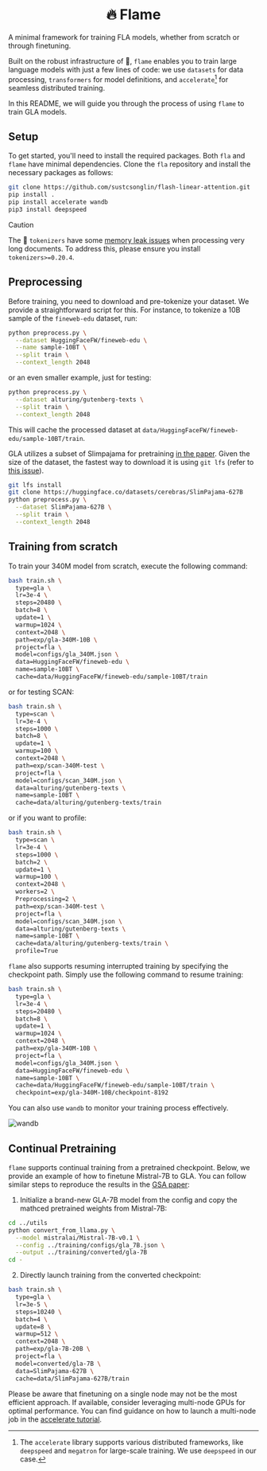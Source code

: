<div align="center">

# 🔥 Flame

</div>

A minimal framework for training FLA models, whether from scratch or through finetuning.

Built on the robust infrastructure of 🤗, `flame` enables you to train large language models with just a few lines of code:
we use `datasets` for data processing, `transformers` for model definitions, and `accelerate`[^1] for seamless distributed training.
 
In this README, we will guide you through the process of using `flame` to train GLA models.

## Setup

To get started, you'll need to install the required packages.
Both `fla` and `flame` have minimal dependencies.
Clone the `fla` repository and install the necessary packages as follows:

```bash
git clone https://github.com/sustcsonglin/flash-linear-attention.git
pip install . 
pip install accelerate wandb
pip3 install deepspeed
```

> [!CAUTION]
> The 🤗 `tokenizers` have some [memory leak issues](https://github.com/huggingface/tokenizers/issues/1539) when processing very long documents.
> To address this, please ensure you install `tokenizers>=0.20.4`.

## Preprocessing

Before training, you need to download and pre-tokenize your dataset. 
We provide a straightforward script for this. 
For instance, to tokenize a 10B sample of the `fineweb-edu` dataset, run:

```bash
python preprocess.py \
  --dataset HuggingFaceFW/fineweb-edu \
  --name sample-10BT \
  --split train \
  --context_length 2048
```
or an even smaller example, just for testing:
```bash
python preprocess.py \
  --dataset alturing/gutenberg-texts \
  --split train \
  --context_length 2048
```

This will cache the processed dataset at `data/HuggingFaceFW/fineweb-edu/sample-10BT/train`.

GLA utilizes a subset of Slimpajama for pretraining [in the paper](https://proceedings.mlr.press/v235/yang24ab.html).
Given the size of the dataset, the fastest way to download it is using `git lfs` (refer to [this issue](https://huggingface.co/datasets/cerebras/SlimPajama-627B/discussions/2)).
```bash
git lfs install
git clone https://huggingface.co/datasets/cerebras/SlimPajama-627B
python preprocess.py \
  --dataset SlimPajama-627B \
  --split train \
  --context_length 2048
```

## Training from scratch

To train your 340M model from scratch, execute the following command:

```bash
bash train.sh \
  type=gla \
  lr=3e-4 \
  steps=20480 \
  batch=8 \
  update=1 \
  warmup=1024 \
  context=2048 \
  path=exp/gla-340M-10B \
  project=fla \
  model=configs/gla_340M.json \
  data=HuggingFaceFW/fineweb-edu \
  name=sample-10BT \
  cache=data/HuggingFaceFW/fineweb-edu/sample-10BT/train
```
or for testing SCAN:
```bash
bash train.sh \
  type=scan \
  lr=3e-4 \
  steps=1000 \
  batch=8 \
  update=1 \
  warmup=100 \
  context=2048 \
  path=exp/scan-340M-test \
  project=fla \
  model=configs/scan_340M.json \
  data=alturing/gutenberg-texts \
  name=sample-10BT \
  cache=data/alturing/gutenberg-texts/train
```

or if you want to profile:
```bash
bash train.sh \
  type=scan \
  lr=3e-4 \
  steps=1000 \
  batch=2 \
  update=1 \
  warmup=100 \
  context=2048 \
  workers=2 \
  Preprocessing=2 \
  path=exp/scan-340M-test \
  project=fla \
  model=configs/scan_340M.json \
  data=alturing/gutenberg-texts \
  name=sample-10BT \
  cache=data/alturing/gutenberg-texts/train \
  profile=True 
```

`flame` also supports resuming interrupted training by specifying the checkpoint path. 
Simply use the following command to resume training:

```bash
bash train.sh \
  type=gla \
  lr=3e-4 \
  steps=20480 \
  batch=8 \
  update=1 \
  warmup=1024 \
  context=2048 \
  path=exp/gla-340M-10B \
  project=fla \
  model=configs/gla_340M.json \
  data=HuggingFaceFW/fineweb-edu \
  name=sample-10BT \
  cache=data/HuggingFaceFW/fineweb-edu/sample-10BT/train \
  checkpoint=exp/gla-340M-10B/checkpoint-8192
```

You can also use `wandb` to monitor your training process effectively.

![wandb](https://github.com/user-attachments/assets/05ca031c-1cae-41c9-bfcb-5b6b6d0df729)

## Continual Pretraining

`flame` supports continual training from a pretrained checkpoint.
Below, we provide an example of how to finetune Mistral-7B to GLA. 
You can follow similar steps to reproduce the results in the [GSA paper](https://arxiv.org/abs/2409.07146):

1. Initialize a brand-new GLA-7B model from the config and copy the mathced pretrained weights from Mistral-7B:
```bash
cd ../utils
python convert_from_llama.py \
  --model mistralai/Mistral-7B-v0.1 \
  --config ../training/configs/gla_7B.json \
  --output ../training/converted/gla-7B
cd -
```

2. Directly launch training from the converted checkpoint:
```bash
bash train.sh \
  type=gla \
  lr=3e-5 \
  steps=10240 \
  batch=4 \
  update=8 \
  warmup=512 \
  context=2048 \
  path=exp/gla-7B-20B \
  project=fla \
  model=converted/gla-7B \
  data=SlimPajama-627B \
  cache=data/SlimPajama-627B/train
```

Please be aware that finetuning on a single node may not be the most efficient approach. 
If available, consider leveraging multi-node GPUs for optimal performance.
You can find guidance on how to launch a multi-node job in the [accelerate tutorial](https://github.com/huggingface/accelerate/blob/main/examples/slurm/submit_multinode.sh).

[^1]: The `accelerate` library supports various distributed frameworks, like `deepspeed` and `megatron` for large-scale training. We use `deepspeed` in our case.
